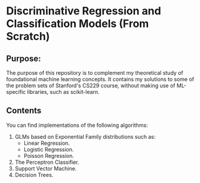# Discriminative Regression and Classification Models (From Scratch)
## Purpose:
The purpose of this repository is to complement my theoretical study of foundational machine learning concepts. It contains my solutions to some of the problem sets of Stanford's CS229 course, without making use of ML-specific libraries, such as scikit-learn.  
## Contents
You can find implementations of the following algorithms:  
1. GLMs based on Exponential Family distributions such as:
   * Linear Regression.
   * Logistic Regression.
   * Poisson Regression.
2. The Perceptron Classifier.
3. Support Vector Machine.
4. Decision Trees.
